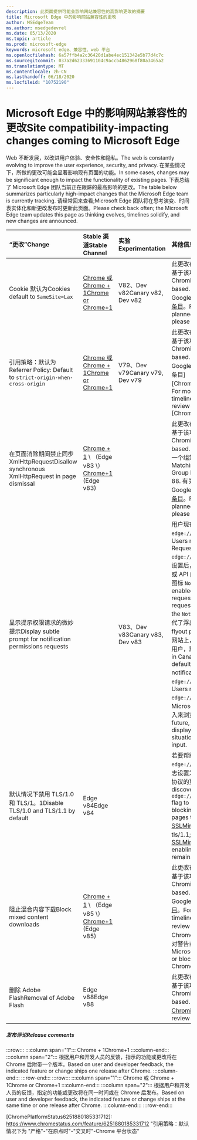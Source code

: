 ```yaml
---
description: 此页面提供可能会影响网站兼容性的高影响更改的摘要
title: Microsoft Edge 中的影响网站兼容性的更改
author: MSEdgeTeam
ms.author: msedgedevrel
ms.date: 05/13/2020
ms.topic: article
ms.prod: microsoft-edge
keywords: microsoft edge、兼容性、web 平台
ms.openlocfilehash: 6a57ffb4a2c36420d1abe4ec151342e5b77d4c7c
ms.sourcegitcommit: 037a2d62333691104c9accb4862968f80a3465a2
ms.translationtype: MT
ms.contentlocale: zh-CN
ms.lasthandoff: 06/18/2020
ms.locfileid: "10752190"
---
```

# <span data-ttu-id="090c3-104">Microsoft Edge 中的影响网站兼容性的更改</span><span class="sxs-lookup"><span data-stu-id="090c3-104">Site compatibility-impacting changes coming to Microsoft Edge</span></span>  

<span data-ttu-id="090c3-105">Web 不断发展，以改进用户体验、安全性和隐私。</span><span class="sxs-lookup"><span data-stu-id="090c3-105">The web is constantly evolving to improve the user experience, security, and privacy.</span></span>  <span data-ttu-id="090c3-106">在某些情况下，所做的更改可能会显著影响现有页面的功能。</span><span class="sxs-lookup"><span data-stu-id="090c3-106">In some cases, changes may be significant enough to impact the functionality of existing pages.</span></span>  <span data-ttu-id="090c3-107">下表总结了 Microsoft Edge 团队当前正在跟踪的最高影响的更改。</span><span class="sxs-lookup"><span data-stu-id="090c3-107">The table below summarizes particularly high-impact changes that the Microsoft Edge team is currently tracking.</span></span>  <span data-ttu-id="090c3-108">请经常回来查看;Microsoft Edge 团队将在思考演变、时间表实体化和新更改发布时更新此页面。</span><span class="sxs-lookup"><span data-stu-id="090c3-108">Please check back often; the Microsoft Edge team updates this page as thinking evolves, timelines solidify, and new changes are announced.</span></span>  

| <span data-ttu-id="090c3-109">“更改”</span><span class="sxs-lookup"><span data-stu-id="090c3-109">Change</span></span> | <span data-ttu-id="090c3-110">Stable 渠道</span><span class="sxs-lookup"><span data-stu-id="090c3-110">Stable Channel</span></span> | <span data-ttu-id="090c3-111">实验</span><span class="sxs-lookup"><span data-stu-id="090c3-111">Experimentation</span></span> | <span data-ttu-id="090c3-112">其他信息</span><span class="sxs-lookup"><span data-stu-id="090c3-112">Additional information</span></span> |  
|:--- |:--- |:--- |:--- |
| <span data-ttu-id="090c3-113">Cookie 默认为</span><span class="sxs-lookup"><span data-stu-id="090c3-113">Cookies default to</span></span> `SameSite=Lax` | [<span data-ttu-id="090c3-114">Chrome 或 Chrome + 1</span><span class="sxs-lookup"><span data-stu-id="090c3-114">Chrome or Chrome+1</span></span>](#release-comments)  | <span data-ttu-id="090c3-115">V82、Dev v82</span><span class="sxs-lookup"><span data-stu-id="090c3-115">Canary v82, Dev v82</span></span> | <span data-ttu-id="090c3-116">此更改在 Chromium 项目中发生，Microsoft Edge 基于该项目。</span><span class="sxs-lookup"><span data-stu-id="090c3-116">This change is happening in the Chromium project, on which Microsoft Edge is based.</span></span>  <span data-ttu-id="090c3-117">有关此更改的 Google 的详细信息（包括 Google 的计划时序表），请查看[Chrome 平台状态条目][ChromePlatformStatus5088147346030592]。</span><span class="sxs-lookup"><span data-stu-id="090c3-117">For more information, including the planned timeline by Google for this change, please review the [Chrome Platform Status entry][ChromePlatformStatus5088147346030592].</span></span>  |  
| <span data-ttu-id="090c3-118">引用策略：默认为</span><span class="sxs-lookup"><span data-stu-id="090c3-118">Referrer Policy: Default to</span></span> `strict-origin-when-cross-origin` | [<span data-ttu-id="090c3-119">Chrome 或 Chrome + 1</span><span class="sxs-lookup"><span data-stu-id="090c3-119">Chrome or Chrome+1</span></span>](#release-comments)  | <span data-ttu-id="090c3-120">V79、Dev v79</span><span class="sxs-lookup"><span data-stu-id="090c3-120">Canary v79, Dev v79</span></span> | <span data-ttu-id="090c3-121">此更改在 Chromium 项目中发生，Microsoft Edge 基于该项目。</span><span class="sxs-lookup"><span data-stu-id="090c3-121">This change is happening in the Chromium project, on which Microsoft Edge is based.</span></span>  <span data-ttu-id="090c3-122">有关此更改的 Google 的详细信息（包括 Google 的计划时序表），请查看[Chrome 平台状态条目][ChromePlatformStatus6251880185331712]。</span><span class="sxs-lookup"><span data-stu-id="090c3-122">For more information, including the planned timeline by Google for this change, please review the [Chrome Platform Status entry][ChromePlatformStatus6251880185331712].</span></span>  |  
| <span data-ttu-id="090c3-123">在页面消除期间禁止同步 XmlHttpRequest</span><span class="sxs-lookup"><span data-stu-id="090c3-123">Disallow synchronous XmlHttpRequest in page dismissal</span></span> | <span data-ttu-id="090c3-124">[Chrome + 1](#release-comments) \ （Edge v83 \）</span><span class="sxs-lookup"><span data-stu-id="090c3-124">[Chrome+1](#release-comments) \(Edge v83\)</span></span> |  | <span data-ttu-id="090c3-125">此更改在 Chromium 项目中发生，Microsoft Edge 基于该项目。</span><span class="sxs-lookup"><span data-stu-id="090c3-125">This change is happening in the Chromium project, on which Microsoft Edge is based.</span></span>  <span data-ttu-id="090c3-126">匹配的 Chrome，Microsoft Edge 将提供一个组策略来禁用此更改，直到 Edge 88。</span><span class="sxs-lookup"><span data-stu-id="090c3-126">Matching Chrome, Microsoft Edge offers a Group Policy to disable this change until Edge 88.</span></span>  <span data-ttu-id="090c3-127">有关此更改的 Google 的详细信息（包括 Google 的计划时序表），请查看[Chrome 平台状态条目][ChromePlatformStatus4664843055398912]。</span><span class="sxs-lookup"><span data-stu-id="090c3-127">For more information, including the planned timeline by Google for this change, please review the [Chrome Platform Status entry][ChromePlatformStatus4664843055398912].</span></span>  |  
| <span data-ttu-id="090c3-128">显示提示权限请求的微妙提示</span><span class="sxs-lookup"><span data-stu-id="090c3-128">Display subtle prompt for notification permissions requests</span></span> |  | <span data-ttu-id="090c3-129">V83、Dev v83</span><span class="sxs-lookup"><span data-stu-id="090c3-129">Canary v83, Dev v83</span></span> | <span data-ttu-id="090c3-130">用户现在可以选择在中发出静音通知请求 `edge://settings/content/notifications` 。</span><span class="sxs-lookup"><span data-stu-id="090c3-130">Users may now opt into Quiet Notification Requests in `edge://settings/content/notifications`.</span></span>  <span data-ttu-id="090c3-131">启用此设置后，Microsoft Edge 将在地址栏中为请求使用或 API 向用户发送通知的网站显示一个微妙的请求图标 `Notifications` `Push` 。</span><span class="sxs-lookup"><span data-stu-id="090c3-131">With this setting enabled, Microsoft Edge displays a subtle request icon in the address bar for sites which request to send users future notifications using the `Notifications` or `Push` API.</span></span>  <span data-ttu-id="090c3-132">这种精致的图标取代了浮出权限提示。</span><span class="sxs-lookup"><span data-stu-id="090c3-132">This subtle icon replaces the flyout permission prompt.</span></span>  <span data-ttu-id="090c3-133">在所有请求通知权限的网站上，在 "未线" 和 "开发" 的实验中，对于某些用户，默认情况下会打开此行为。</span><span class="sxs-lookup"><span data-stu-id="090c3-133">An experiment in Canary and Dev turns this behavior on by default for some users, on all sites that request notifications permissions.</span></span>  <span data-ttu-id="090c3-134">用户可能会选择退出 `edge://settings/content/notifications` 。</span><span class="sxs-lookup"><span data-stu-id="090c3-134">Users may opt out in `edge://settings/content/notifications`.</span></span>  <span data-ttu-id="090c3-135">将来，Microsoft edge 团队可能会根据用户行为和其他输入来浏览在特定情况下显示出控件提示。</span><span class="sxs-lookup"><span data-stu-id="090c3-135">In the future, the Microsoft edge team may explore displaying the flyout prompt in specific situations based on user behaviors and other input.</span></span>  |  
| <span data-ttu-id="090c3-136">默认情况下禁用 TLS/1.0 和 TLS/1。1</span><span class="sxs-lookup"><span data-stu-id="090c3-136">Disable TLS/1.0 and TLS/1.1 by default</span></span> | <span data-ttu-id="090c3-137">Edge v84</span><span class="sxs-lookup"><span data-stu-id="090c3-137">Edge v84</span></span> |  | <span data-ttu-id="090c3-138">若要帮助发现受影响的网站，你可以将该 `edge://flags/#display-legacy-tls-warnings` 标志设置为导致 Microsoft Edge 在加载需要旧版 TLS 协议的页面时显示非阻止 "不安全" 通知。</span><span class="sxs-lookup"><span data-stu-id="090c3-138">To help discover impacted sites, you may set the `edge://flags/#display-legacy-tls-warnings` flag to cause Microsoft Edge to display a non-blocking "Not Secure" notice when loading pages that require legacy TLS protocols.</span></span>  <span data-ttu-id="090c3-139">[SSLMinVersion][DeployedEdgePoliciesSSLMinVersion]组策略允许重新启用 TLS/1.0 和 tls/1.1;该策略将保持可用，直到 Edge 88。</span><span class="sxs-lookup"><span data-stu-id="090c3-139">The [SSLMinVersion][DeployedEdgePoliciesSSLMinVersion] Group Policy permits re-enabling of TLS/1.0 and TLS/1.1; the policy remains available until Edge 88.</span></span>  |  
| <span data-ttu-id="090c3-140">阻止混合内容下载</span><span class="sxs-lookup"><span data-stu-id="090c3-140">Block mixed content downloads</span></span> | <span data-ttu-id="090c3-141">[Chrome + 1](#release-comments) \ （Edge v85 \）</span><span class="sxs-lookup"><span data-stu-id="090c3-141">[Chrome+1](#release-comments) \(Edge v85\)</span></span>  |  | <span data-ttu-id="090c3-142">此更改在 Chromium 项目中发生，Microsoft Edge 基于该项目。</span><span class="sxs-lookup"><span data-stu-id="090c3-142">This change is happening in the Chromium project, on which Microsoft Edge is based.</span></span>  <span data-ttu-id="090c3-143">有关此更改的 Google 的详细信息（包括 Google 的计划时序表），请查看[google 安全博客条目][GoogleBlogSecurity20200206]。</span><span class="sxs-lookup"><span data-stu-id="090c3-143">For more information, including the planned timeline by Google for this change, please review the [Google security blog entry][GoogleBlogSecurity20200206].</span></span>  <span data-ttu-id="090c3-144">在 Chrome 之后的一个版本计划中，Microsoft 推出针对警告或阻止的文件类型的推出计划。</span><span class="sxs-lookup"><span data-stu-id="090c3-144">The Microsoft rollout schedule on file types to warn or block is planned for one release after Chrome.</span></span>  |  
| <span data-ttu-id="090c3-145">删除 Adobe Flash</span><span class="sxs-lookup"><span data-stu-id="090c3-145">Removal of Adobe Flash</span></span> | <span data-ttu-id="090c3-146">Edge v88</span><span class="sxs-lookup"><span data-stu-id="090c3-146">Edge v88</span></span>  |  | <span data-ttu-id="090c3-147">此更改在 Chromium 项目中发生，Microsoft Edge 基于该项目。</span><span class="sxs-lookup"><span data-stu-id="090c3-147">This change is happening in the Chromium project, on which Microsoft Edge is based.</span></span>  <span data-ttu-id="090c3-148">有关详细信息，请查看[Adobe Flash Chromium 路线图](https://www.chromium.org/flash-roadmap#TOC-Flash-Support-Removed-from-Chromium-Target:-Chrome-88---Jan-2021-)。</span><span class="sxs-lookup"><span data-stu-id="090c3-148">For more information, please review the [Adobe Flash Chromium Roadmap](https://www.chromium.org/flash-roadmap#TOC-Flash-Support-Removed-from-Chromium-Target:-Chrome-88---Jan-2021-).</span></span>  | 
##### <span data-ttu-id="090c3-149">发布评论</span><span class="sxs-lookup"><span data-stu-id="090c3-149">Release comments</span></span>  

:::row:::
   :::column span="1":::
      <span data-ttu-id="090c3-150">Chrome + 1</span><span class="sxs-lookup"><span data-stu-id="090c3-150">Chrome+1</span></span>
   :::column-end:::
   :::column span="2":::
      <span data-ttu-id="090c3-151">根据用户和开发人员的反馈，指示的功能或更改将在 Chrome 后附带一个版本。</span><span class="sxs-lookup"><span data-stu-id="090c3-151">Based on user and developer feedback, the indicated feature or change ships one release after Chrome.</span></span>
   :::column-end:::
:::row-end:::
:::row:::
   :::column span="1":::
      <span data-ttu-id="090c3-152">Chrome 或 Chrome + 1</span><span class="sxs-lookup"><span data-stu-id="090c3-152">Chrome or Chrome+1</span></span>
   :::column-end:::
   :::column span="2":::
      <span data-ttu-id="090c3-153">根据用户和开发人员的反馈，指定的功能或更改将在同一时间或在 Chrome 后发布。</span><span class="sxs-lookup"><span data-stu-id="090c3-153">Based on user and developer feedback, the indicated feature or change ships at the same time or one release after Chrome.</span></span>
   :::column-end:::
:::row-end:::


<!-- image links -->  

<!-- links -->  

[DeployedEdgePoliciesSSLMinVersion]: /deployedge/microsoft-edge-policies#sslversionmin "SSLVersionMin-Microsoft Edge-策略"  

[ChromePlatformStatus4664843055398912]: https://www.chromestatus.com/feature/4664843055398912 "不允许 XHR 中的同步页面消除 JavaScript-Chrome 平台状态"  
[ChromePlatformStatus5088147346030592]: https://www.chromestatus.com/feature/5088147346030592 "Cookie 默认为 SameSite = 不严格-Chrome 平台状态"  
[ChromePlatformStatus6251880185331712]: https://www.chromestatus.com/feature/6251880185331712 "引用策略：默认情况下为 "严格"-"在原点时"-"交叉时"-Chrome 平台状态"  

[GoogleBlogSecurity20200206]: https://security.googleblog.com/2020/02/protecting-users-from-insecure_6.html "保护用户不受 Google Chrome-Google Online 安全博客中的不安全下载"  
